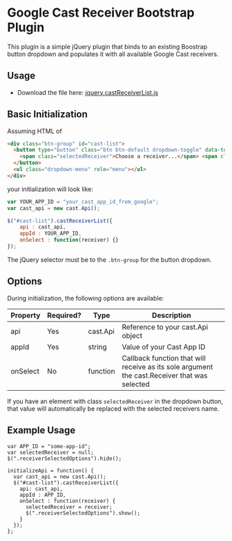 Google Cast Receiver Bootstrap Plugin
================

This plugin is a simple jQuery plugin that binds to an existing Boostrap button dropdown and populates it with all available Google Cast receivers.

## Usage

-  Download the file here: [jquery.castReceiverList.js](https://raw.github.com/Nerdwin15/castreceiverlist/master/jquery.castReceiverList.js)

## Basic Initialization

Assuming HTML of
```html
<div class="btn-group" id="cast-list">
  <button type="button" class="btn btn-default dropdown-toggle" data-toggle="dropdown">
    <span class="selectedReceiver">Choose a receiver...</span> <span class="caret"></span>
  </button>
  <ul class="dropdown-menu" role="menu"></ul>
</div>
```

your initialization will look like:

```javascript
var YOUR_APP_ID = "your_cast_app_id_from_google";
var cast_api = new cast.Api();

$("#cast-list").castReceiverList({
    api : cast_api,
    appId : YOUR_APP_ID,
    onSelect : function(receiver) {}
});
```

The jQuery selector must be to the `.btn-group` for the button dropdown.

## Options

During initialization, the following options are available:

<table>
<thead><tr><th>Property</th><th>Required?</th><th>Type</th><th>Description</th></tr></thead>
<tbody>
<tr>
  <td>api</td>
  <td>Yes</td>
  <td>cast.Api</td>
  <td>Reference to your cast.Api object</td>
</tr>
<tr>
  <td>appId</td>
  <td>Yes</td>
  <td>string</td>
  <td>Value of your Cast App ID</td>
</tr>
<tr>
  <td>onSelect</td>
  <td>No</td>
  <td>function</td>
  <td>Callback function that will receive as its sole argument the cast.Receiver that was selected</td>
</tr>
</tbody>
</table>

If you have an element with class `selectedReceiver` in the dropdown button, that value will automatically be replaced with the selected receivers name.

## Example Usage

```
var APP_ID = "some-app-id";
var selectedReceiver = null;
$(".receiverSelectedOptions").hide();

initializeApi = function() {
  var cast_api = new cast.Api();
  $("#cast-list").castReceiverList({
    api: cast_api,
    appId : APP_ID,
    onSelect : function(receiver) {
      selectedReceiver = receiver;
      $(".receiverSelectedOptions").show();
    }
  });
};
```
